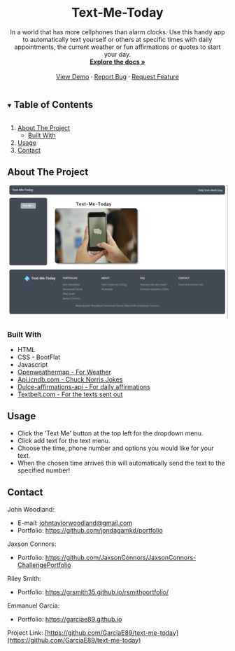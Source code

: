 <!--
*** Thanks for checking out the Best-README-Template. If you have a suggestion
*** that would make this better, please fork the repo and create a pull request
*** or simply open an issue with the tag "enhancement".
*** Thanks again! Now go create something AMAZING! :D
***
***
***
*** To avoid retyping too much info. Do a search and replace for the following:
*** GarciaE89, text-me-today, twitter_handle, email, Text-Me-Today, project_description
-->



<!-- PROJECT SHIELDS -->
<!--
*** I'm using markdown "reference style" links for readability.
*** Reference links are enclosed in brackets [ ] instead of parentheses ( ).
*** See the bottom of this document for the declaration of the reference variables
*** for contributors-url, forks-url, etc. This is an optional, concise syntax you may use.
*** https://www.markdownguide.org/basic-syntax/#reference-style-links
-->






<!-- PROJECT LOGO -->
<br />
<p align="center">

  <h1 align="center">Text-Me-Today</h1>

  <p align="center">
    In a world that has more cellphones than alarm clocks.  Use this handy app to automatically text yourself or others at specific times with daily appointments, the current weather or fun affirmations or quotes to start your day.
    <br />
    <a href="https://github.com/GarciaE89/text-me-today"><strong>Explore the docs »</strong></a>
    <br />
    <br />
    <a href="https://github.com/GarciaE89/text-me-today">View Demo</a>
    ·
    <a href="https://github.com/GarciaE89/text-me-today/issues">Report Bug</a>
    ·
    <a href="https://github.com/GarciaE89/text-me-today/issues">Request Feature</a>
  </p>
</p>



<!-- TABLE OF CONTENTS -->
<details open="open">
  <summary><h2 style="display: inline-block">Table of Contents</h2></summary>
  <ol>
    <li>
      <a href="#about-the-project">About The Project</a>
      <ul>
        <li><a href="#built-with">Built With</a></li>
      </ul>
    </li>
    <li><a href="#usage">Usage</a></li>
    <li><a href="#contact">Contact</a></li>
  </ol>
</details>



<!-- ABOUT THE PROJECT -->
## About The Project

[![screenshot](./assets/img/tmt.jpg)](https://garciae89.github.io/text-me-today/)


### Built With

* HTML
* CSS - BootFlat
* Javascript
* [Openweathermap - For Weather](https://openweathermap.org/current)
* [Api.icndb.com - Chuck Norris Jokes](https://www.icndb.com/api/)
* [Dulce-affirmations-api - For daily affirmations](https://github.com/misselliev/affirmations-api)
* [Textbelt.com - For the texts sent out](https://textbelt.com/)


<!-- USAGE EXAMPLES -->
## Usage

* Click the 'Text Me' button at the top left for the dropdown menu.
* Click add text for the text menu.
* Choose the time, phone number and options you would like for your text.
* When the chosen time arrives this will automatically send the text to the specified number!



<!-- CONTACT -->
## Contact

John Woodland: 
* E-mail: johntaylorwoodland@gmail.com
* Portfolio: https://github.com/jondagamkd/portfolio

Jaxson Connors:
* Portfolio: https://github.com/JaxsonConnors/JaxsonConnors-ChallengePortfolio

Riley Smith:
* Portfolio: https://grsmith35.github.io/rsmithportfolio/

Emmanuel Garcia:
* Portfolio: https://garciae89.github.io


Project Link: [https://github.com/GarciaE89/text-me-today](https://github.com/GarciaE89/text-me-today)




<!-- MARKDOWN LINKS & IMAGES -->
<!-- https://www.markdownguide.org/basic-syntax/#reference-style-links -->
[contributors-shield]: https://img.shields.io/github/contributors/GarciaE89/repo.svg?style=for-the-badge
[contributors-url]: https://github.com/GarciaE89/text-me-today/graphs/contributors
[forks-shield]: https://img.shields.io/github/forks/GarciaE89/repo.svg?style=for-the-badge
[forks-url]: https://github.com/GarciaE89/text-me-today/network/members
[stars-shield]: https://img.shields.io/github/stars/GarciaE89/repo.svg?style=for-the-badge
[stars-url]: https://github.com/GarciaE89/text-me-today/stargazers
[issues-shield]: https://img.shields.io/github/issues/GarciaE89/repo.svg?style=for-the-badge
[issues-url]: https://github.com/GarciaE89/text-me-today/issues
[license-shield]: https://img.shields.io/github/license/GarciaE89/repo.svg?style=for-the-badge
[license-url]: https://github.com/GarciaE89/text-me-today/blob/master/LICENSE.txt
[linkedin-shield]: https://img.shields.io/badge/-LinkedIn-black.svg?style=for-the-badge&logo=linkedin&colorB=555
[linkedin-url]: https://linkedin.com/in/GarciaE89
